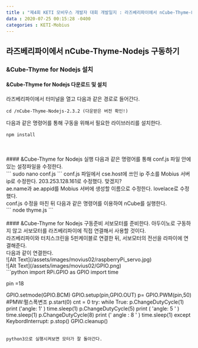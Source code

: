 ```yaml
---
title : "제4회 KETI 모비우스 개발자 대회 개발일지 : 라즈베리파이에서 nCube-Thyme-Nodejs 구동하기"
data : 2020-07-25 00:15:28 -0400
categories : KETI-Mobius
---
```


## 라즈베리파이에서 nCube-Thyme-Nodejs 구동하기
### &Cube-Thyme for Nodejs 설치
#### &Cube-Thyme for Nodejs 다운로드 및 설치
라즈베리파이에서 터미널을 열고 다음과 같은 경로로 들어간다. <br>
```
cd /nCube-Thyme-Nodejs-2.3.2 (다운받은 버전 확인!)
```
다음과 같은 명령어를 통해 구동을 위해서 필요한 라이브러리를 설치한다.<br>
```
npm install
```
<br>
<br>
#### &Cube-Thyme for Nodejs 실행
다음과 같은 명령어를 통해 conf.js 파일 안에 있는 설정파일을 수정한다.<br>
```
sudo nano conf.js
```
conf.js 파일에서 cse.host에 쓰인 ip 주소를 Mobius 서버 ip로 수정한다. 203.253.128.161로 수정했다. 맞겠지?<br>
ae.name과 ae.appid를 Mobius 서버에 생성할 이름으로 수정한다. lovelace로 수정했다.<br>
conf.js 수정을 마친 뒤 다음과 같은 명령어를 이용하여 nCube를 실행한다.<br>
```
node thyme.js
```
<br>
<br>
#### &Cube-Thyme for Nodejs 구동준비
서보모터를 준비한다. 아두이노로 구동하지 않고 서보모터를 라즈베리파이에 직접 연결해서 사용할 것이다.<br>
라즈베리파이와 터치스크린을 5핀케이블로 연결한 뒤, 서보모터의 전선을 라파이에 연결해준다.<br>
다음과 같이 연결한다.<br>
![Alt Text](/assets/images/movius02/raspberryPi_servo.jpg)<br>
![Alt Text](/assets/images/movius02/GPIO.png)<br>
```python
import RPi.GPIO as GPIO
import time
    
pin =18
    
GPIO.setmode(GPIO.BCM)
GPIO.setup(pin,GPIO.OUT)
p= GPIO.PWM(pin,50)  #PMW:펄스폭변조
p.start(0)
cnt = 0
try:
    while True:
        p.ChangeDutyCycle(1)
        print ('angle: 1' )
        time.sleep(1)
        p.ChangeDutyCycle(5)
        print ( 'angle: 5 ' )
        time.sleep(1)
        p.ChangeDutyCycle(8)
        print (' angle : 8 ' )
        time.sleep(1)
except KeybordInterrupt:
    p.stop()
GPIO.cleanup()
```

python3으로 실행시켜보면 모터가 잘 돌아간다. 
